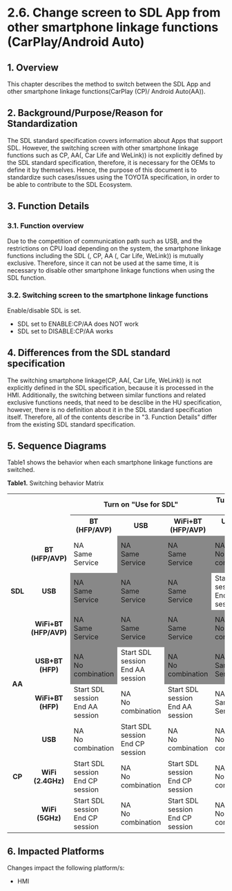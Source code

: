 # 2.6. Change screen to SDL App from other smartphone linkage functions (CarPlay/Android Auto)

## 1. Overview
This chapter describes the method to switch between the SDL App and other smartphone linkage functions(CarPlay (CP)/ Android Auto(AA)).

## 2. Background/Purpose/Reason for Standardization
The SDL standard specification covers information about Apps that support SDL.
However, the switching screen with other smartphone linkage functions such as CP, AA(, Car Life and WeLink)) is not explicitly defined by the SDL standard specification, therefore, it is necessary for the OEMs to define it by themselves.
Hence, the purpose of this document is to standardize such cases/issues using the TOYOTA specification, in order to be able to contribute to the SDL Ecosystem.

## 3. Function Details
### 3.1. Function overview
Due to the competition of communication path such as USB, and the restrictions on CPU load depending on the system, the smartphone linkage functions including the SDL (, CP, AA (, Car Life, WeLink)) is mutually exclusive.
Therefore, since it can not be used at the same time, it is necessary to disable other smartphone linkage functions when using the SDL function.

### 3.2. Switching screen to the smartphone linkage functions
Enable/disable SDL is set.

- SDL set to ENABLE:CP/AA does NOT work
- SDL set to DISABLE:CP/AA works

## 4. Differences from the SDL standard specification
The switching smartphone linkage(CP, AA(, Car Life, WeLink)) is not explicitly defined in the SDL specification, because it is processed in the HMI.
Additionally, the switching between similar functions and related exclusive functions needs, that need to be desclibe in the HU specification, however, there is no definition about it in the SDL standard specification itself.
Therefore, all of the contents describe in "3. Function Details" differ from the existing SDL standard specification.

## 5. Sequence Diagrams
Table1 shows the behavior when each smartphone linkage functions are switched.

**Table1.** Switching behavior Matrix
<table>
  <tr>
    <th rowspan="2" colspan="2"></th>
    <th align="center" colspan="3"> Turn on "Use for SDL" </th>
    <th align="center" colspan="2"> Turn on "Use for Android Auto" </th>
    <th align="center" colspan="3"> Turn on "Use for Apple CarPlay" </th>
  </tr>
  <tr>
    <th align="center" width="110"> BT<br>(HFP/AVP) </th>
    <th align="center" width="110"> USB </th>
    <th align="center" width="110"> WiFi+BT<br>(HFP/AVP) </th>
    <th align="center" width="110"> USB+BT<br>(HFP) </th>
    <th align="center" width="110"> WiFi+BT<br>(HFP) </th>
    <th align="center" width="110"> USB </th>
    <th align="center" width="110"> WiFi<br>(2.4GHz) </th>
    <th align="center" width="110"> WiFi<br>(5GHz) </th>
  </tr>
  <tr>
    <td align="center" rowspan="3"><b> SDL </b></td>
    <td align="center"><b> BT<br>(HFP/AVP) </b></td>
    <td align="left"><div  bgcolor="#888888"> NA<br>Same Service </div></td>
    <td align="left" bgcolor="#888888"> NA<br>Same Service </td>
    <td align="left" bgcolor="#888888"> NA<br>Same Service </td>
    <td align="left" bgcolor="#888888"> NA<br>No combination </td>
    <td align="left"> Start AA session<br>End SDL session </td>
    <td align="left" bgcolor="#888888"> NA<br>No combination </td>
    <td align="left"> Start CP session<br>End SDL session </td>
    <td align="left"> Start CP session<br>End SDL session </td>
  </tr>
  <tr>
    <td align="center"><b> USB </b></td>
    <td align="left" bgcolor="#888888"> NA<br>Same Service </td>
    <td align="left" bgcolor="#888888"> NA<br>Same Service </td>
    <td align="left" bgcolor="#888888"> NA<br>Same Service </td>
    <td align="left"> Start AA session<br>End SDL session </td>
    <td align="left" bgcolor="#888888"> NA<br>No combination </td>
    <td align="left"> Start CP session<br>End SDL session </td>
    <td align="left" bgcolor="#888888"> NA<br>No combination </td>
    <td align="left" bgcolor="#888888"> NA<br>No combination </td>
  </tr>
  <tr>
    <td align="center"><b> WiFi+BT<br>(HFP/AVP) </b></td>
    <td align="left" bgcolor="#888888"> NA<br>Same Service </td>
    <td align="left" bgcolor="#888888"> NA<br>Same Service </td>
    <td align="left" bgcolor="#888888"> NA<br>Same Service </td>
    <td align="left" bgcolor="#888888"> NA<br>No combination </td>
    <td align="left"> Start AA session<br>End SDL session </td>
    <td align="left" bgcolor="#888888"> NA<br>No combination </td>
    <td align="left"> Start CP session<br>End SDL session </td>
    <td align="left"> Start CP session<br>End SDL session </td>
  </tr>
  <tr>
    <td align="center" rowspan="2"><b> AA </b></td>
    <td align="center"><b> USB+BT<br>(HFP) </b></td>
    <td align="left" bgcolor="#888888"> NA<br>No combination </td>
    <td align="left"> Start SDL session<br>End AA session </td>
    <td align="left" bgcolor="#888888"> NA<br>No combination </td>
    <td align="left" bgcolor="#888888"> NA<br>Same Service </td>
    <td align="left" bgcolor="#888888"> NA<br>Same Service </td>
    <td align="left" bgcolor="#888888"> NA<br>No combination </td>
    <td align="left" bgcolor="#888888"> NA<br>No combination </td>
    <td align="left" bgcolor="#888888"> NA<br>No combination </td>
  </tr>
  <tr>
    <td align="center"><b> WiFi+BT<br>(HFP) </b></td>
    <td align="left"> Start SDL session<br>End AA session </td>
    <td align="left"> NA<br>No combination </td>
    <td align="left"> Start SDL session<br>End AA session </td>
    <td align="left"> NA<br>Same Service </td>
    <td align="left"> NA<br>Same Service </td>
    <td align="left"> NA<br>No combination </td>
    <td align="left"> NA<br>No combination </td>
    <td align="left"> NA<br>No combination </td>
  </tr>
  <tr>
    <td align="center" rowspan="3"><b> CP </b></td>
    <td align="center"><b> USB </b></td>
    <td align="left"> NA<br>No combination </td>
    <td align="left"> Start SDL session<br>End CP session </td>
    <td align="left"> NA<br>No combination </td>
    <td align="left"> NA<br>No combination </td>
    <td align="left"> NA<br>No combination </td>
    <td align="left"> NA<br>Same Service </td>
    <td align="left"> NA<br>Same Service </td>
    <td align="left"> NA<br>Same Service </td>
  </tr>
  <tr>
    <td align="center"><b> WiFi<br>(2.4GHz) </b></td>
    <td align="left"> Start SDL session<br>End CP session </td>
    <td align="left"> NA<br>No combination </td>
    <td align="left"> Start SDL session<br>End CP session </td>
    <td align="left"> NA<br>No combination </td>
    <td align="left"> NA<br>No combination </td>
    <td align="left"> NA<br>Same Service </td>
    <td align="left"> NA<br>Same Service </td>
    <td align="left"> NA<br>Same Service </td>
  </tr>
  <tr>
    <td align="center"><b> WiFi<br>(5GHz) </b></td>
    <td align="left"> Start SDL session<br>End CP session </td>
    <td align="left"> NA<br>No combination </td>
    <td align="left"> Start SDL session<br>End CP session </td>
    <td align="left"> NA<br>No combination </td>
    <td align="left"> NA<br>No combination </td>
    <td align="left"> NA<br>Same Service </td>
    <td align="left"> NA<br>Same Service </td>
    <td align="left"> NA<br>Same Service </td>
  </tr>
</table>

## 6. Impacted Platforms
Changes impact the following platform/s:
- HMI
